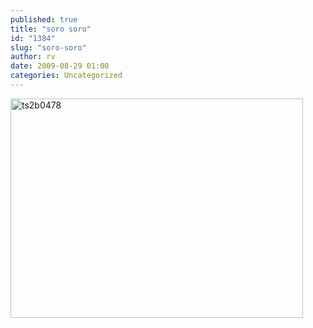 ```yaml
---
published: true
title: "soro soro"
id: "1384"
slug: "soro-soro"
author: rv
date: 2009-08-29 01:00
categories: Uncategorized
---
```

<a href="https://s3.amazonaws.com/cfwblog/uploads/2009/08/ts2b0478.jpg"><img src="https://s3.amazonaws.com/cfwblog/uploads/2009/08/ts2b0478.jpg" alt="ts2b0478" title="ts2b0478" width="468" height="351" class="alignnone size-full wp-image-1385" /></a>